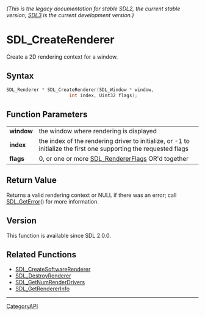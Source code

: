 ###### (This is the legacy documentation for stable SDL2, the current stable version; [SDL3](https://wiki.libsdl.org/SDL3/) is the current development version.)
# SDL_CreateRenderer

Create a 2D rendering context for a window.

## Syntax

```c
SDL_Renderer * SDL_CreateRenderer(SDL_Window * window,
                       int index, Uint32 flags);

```

## Function Parameters

|                |                                                                                                                   |
| -------------- | ----------------------------------------------------------------------------------------------------------------- |
| **window**     | the window where rendering is displayed                                                                           |
| **index**      | the index of the rendering driver to initialize, or -1 to initialize the first one supporting the requested flags |
| **flags**      | 0, or one or more [SDL_RendererFlags](SDL_RendererFlags.md) OR'd together                                            |

## Return Value

Returns a valid rendering context or NULL if there was an error; call
[SDL_GetError](SDL_GetError.md)() for more information.

## Version

This function is available since SDL 2.0.0.

## Related Functions

* [SDL_CreateSoftwareRenderer](SDL_CreateSoftwareRenderer.md)
* [SDL_DestroyRenderer](SDL_DestroyRenderer.md)
* [SDL_GetNumRenderDrivers](SDL_GetNumRenderDrivers.md)
* [SDL_GetRendererInfo](SDL_GetRendererInfo.md)

----
[CategoryAPI](CategoryAPI.md)
